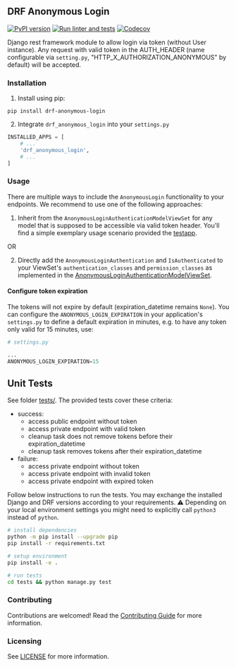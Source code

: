 ## DRF Anonymous Login

[![PyPI version](https://img.shields.io/pypi/v/drf-anonymous-login.svg)](https://pypi.org/project/drf-anonymous-login/)
[![Run linter and tests](https://github.com/anexia/drf-anonymous-login/actions/workflows/test.yml/badge.svg?branch=main)](https://github.com/anexia/drf-anonymous-login/actions/workflows/test.yml)
[![Codecov](https://img.shields.io/codecov/c/gh/anexia/drf-anonymous-login)](https://codecov.io/gh/anexia/drf-anonymous-login)

Django rest framework module to allow login via token (without User instance). Any request with valid token in the
AUTH_HEADER (name configurable via `setting.py`, "HTTP_X_AUTHORIZATION_ANONYMOUS" by default) will be accepted.

### Installation

1. Install using pip:

```shell
pip install drf-anonymous-login
```

2. Integrate `drf_anonymous_login` into your `settings.py`

```python
INSTALLED_APPS = [
    # ...
    'drf_anonymous_login',
    # ...
]
```

### Usage

There are multiple ways to include the `AnonymousLogin` functionality to your endpoints. We recommend to use one of
the following approaches:

1. Inherit from the `AnonymousLoginAuthenticationModelViewSet` for any model that is supposed to be accessible via 
valid token header. You'll find a simple exemplary usage scenario provided the [testapp](tests/testapp/views.py).

OR

2. Directly add the `AnonymousLoginAuthentication` and `IsAuthenticated` to your ViewSet's `authentication_classes` and
   `permission_classes` as implemented in the [AnonymousLoginAuthenticationModelViewSet](drf_anonymous_login/views.py).

#### Configure token expiration
The tokens will not expire by default (expiration_datetime remains `None`). You can  configure the 
`ANONYMOUS_LOGIN_EXPIRATION` in your application's `settings.py` to define a default expiration in minutes, e.g.
to have any token only valid for 15 minutes, use:
```python
# settings.py

...
ANONYMOUS_LOGIN_EXPIRATION=15

```

## Unit Tests

See folder [tests/](tests/). The provided tests cover these criteria:
* success:
  * access public endpoint without token
  * access private endpoint with valid token
  * cleanup task does not remove tokens before their expiration_datetime
  * cleanup task removes tokens after their expiration_datetime
* failure:
  * access private endpoint without token
  * access private endpoint with invalid token
  * access private endpoint with expired token

Follow below instructions to run the tests.
You may exchange the installed Django and DRF versions according to your requirements. 
:warning: Depending on your local environment settings you might need to explicitly call `python3` instead of `python`.
```bash
# install dependencies
python -m pip install --upgrade pip
pip install -r requirements.txt

# setup environment
pip install -e .

# run tests
cd tests && python manage.py test
```

### Contributing

Contributions are welcomed! Read the [Contributing Guide](CONTRIBUTING.md) for more information.

### Licensing

See [LICENSE](LICENSE) for more information.
